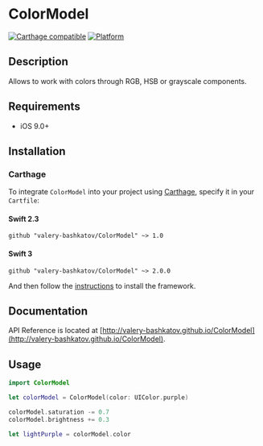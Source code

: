 # ColorModel

[![Carthage compatible](https://img.shields.io/badge/Carthage-compatible-4BC51D.svg?style=flat)](https://github.com/Carthage/Carthage)
[![Platform](https://img.shields.io/badge/platform-ios-lightgrey.svg)]()

## Description
Allows to work with colors through RGB, HSB or grayscale components.

## Requirements
- iOS 9.0+

## Installation
### Carthage

To integrate `ColorModel` into your project using [Carthage](https://github.com/Carthage/Carthage), specify it in your `Cartfile`:

#### Swift 2.3
```
github "valery-bashkatov/ColorModel" ~> 1.0
```

#### Swift 3
```
github "valery-bashkatov/ColorModel" ~> 2.0.0
```

And then follow the [instructions](https://github.com/Carthage/Carthage#if-youre-building-for-ios-tvos-or-watchos) to install the framework.

## Documentation
API Reference is located at [http://valery-bashkatov.github.io/ColorModel](http://valery-bashkatov.github.io/ColorModel).

## Usage

```swift
import ColorModel

let colorModel = ColorModel(color: UIColor.purple)

colorModel.saturation -= 0.7
colorModel.brightness += 0.3

let lightPurple = colorModel.color
```
